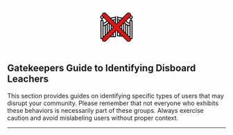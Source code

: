 <p align="center">
  <img src="https://raw.githubusercontent.com/Newfies/Gatekeeper/refs/heads/main/res/Logo2.png" alt="Gatekeeper">
</p>

## Gatekeepers Guide to Identifying Disboard Leachers

This section provides guides on identifying specific types of users that may disrupt your community. Please remember that not everyone who exhibits these behaviors is necessarily part of these groups. Always exercise caution and avoid mislabeling users without proper context.

---

